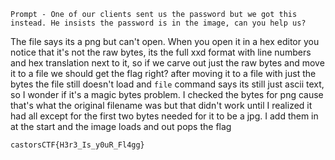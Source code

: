`Prompt - One of our clients sent us the password but we got this instead. He insists the password is in the image, can you help us?`

The file says its a png but can't open. When you open it in a hex editor you notice that it's not the raw bytes, its the full xxd format with line numbers and hex translation next to it, so if we carve out just the raw bytes and move it to a file we should get the flag right? after moving it to a file with just the bytes the file still doesn't load and `file` command says its still just ascii text, so I wonder if it's a magic bytes problem. I checked the bytes for png cause that's what the original filename was but that didn't work until I realized it had all except for the first two bytes needed for it to be a jpg. I add them in at the start and the image loads and out pops the flag


`castorsCTF{H3r3_Is_y0uR_Fl4gg}`